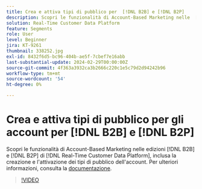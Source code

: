 ```yaml
---
title: Crea e attiva tipi di pubblico per  [!DNL B2B] e [!DNL B2P]
description: Scopri le funzionalità di Account-Based Marketing nelle  [!DNL B2B] e [!DNL B2P] edizioni di [!DNL Real-Time Customer Data Platform], inclusa la creazione e l'attivazione dei tipi di pubblico dell'account.
solution: Real-Time Customer Data Platform
feature: Segments
role: User
level: Beginner
jira: KT-9261
thumbnail: 338252.jpg
exl-id: 8432f6d5-bc96-404b-ae5f-7cbef7e16abb
last-substantial-update: 2024-02-29T00:00:00Z
source-git-commit: 4f363a3932ca3b2666c220c1e5c79d2d94242b96
workflow-type: tm+mt
source-wordcount: '54'
ht-degree: 0%

---
```


# Crea e attiva tipi di pubblico per gli account per [!DNL B2B] e [!DNL B2P]

Scopri le funzionalità di Account-Based Marketing nelle edizioni [!DNL B2B] e [!DNL B2P] di [!DNL Real-Time Customer Data Platform], inclusa la creazione e l&#39;attivazione dei tipi di pubblico dell&#39;account. Per ulteriori informazioni, consulta la [documentazione](https://experienceleague.adobe.com/docs/experience-platform/segmentation/ui/account-audiences.html).

>[!VIDEO](https://video.tv.adobe.com/v/338252?learn=on)

